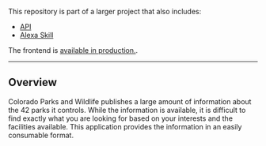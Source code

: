 This repository is part of a larger project that also includes:
* [API](https://github.com/rtravitz/coparkfinder)
* [Alexa Skill](https://github.com/rtravitz/coparkfinder-alexa)

The frontend is [available in production.](http://coparkfinder.com/).

-------------------
## Overview
Colorado Parks and Wildlife publishes a large amount of information about the 42 parks it controls. While the information is available, it is difficult to find exactly what you are looking for based on your interests and the facilities available. This application provides the information in an easily consumable format.
